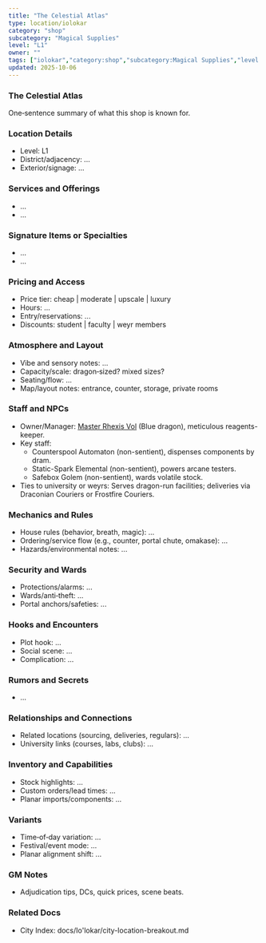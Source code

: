 ```yaml
---
title: "The Celestial Atlas"
type: location/iolokar
category: "shop"
subcategory: "Magical Supplies"
level: "L1"
owner: ""
tags: ["iolokar","category:shop","subcategory:Magical Supplies","level:L1"]
updated: 2025-10-06
---
```

### The Celestial Atlas

One‑sentence summary of what this shop is known for.

### Location Details

- Level: L1
- District/adjacency: ...
- Exterior/signage: ...

### Services and Offerings

- ...
- ...

### Signature Items or Specialties

- ...
- ...

### Pricing and Access

- Price tier: cheap | moderate | upscale | luxury
- Hours: ...
- Entry/reservations: ...
- Discounts: student | faculty | weyr members

### Atmosphere and Layout

- Vibe and sensory notes: ...
- Capacity/scale: dragon‑sized? mixed sizes?
- Seating/flow: ...
- Map/layout notes: entrance, counter, storage, private rooms

### Staff and NPCs

- Owner/Manager: [Master Rhexis Vol](../People/master-rhexis-vol.md) (Blue dragon), meticulous reagents-keeper.
- Key staff:
  - Counterspool Automaton (non-sentient), dispenses components by dram.
  - Static-Spark Elemental (non-sentient), powers arcane testers.
  - Safebox Golem (non-sentient), wards volatile stock.
- Ties to university or weyrs: Serves dragon-run facilities; deliveries via Draconian Couriers or Frostfire Couriers.

### Mechanics and Rules

- House rules (behavior, breath, magic): ...
- Ordering/service flow (e.g., counter, portal chute, omakase): ...
- Hazards/environmental notes: ...

### Security and Wards

- Protections/alarms: ...
- Wards/anti‑theft: ...
- Portal anchors/safeties: ...

### Hooks and Encounters

- Plot hook: ...
- Social scene: ...
- Complication: ...

### Rumors and Secrets

- ...

### Relationships and Connections

- Related locations (sourcing, deliveries, regulars): ...
- University links (courses, labs, clubs): ...

### Inventory and Capabilities

- Stock highlights: ...
- Custom orders/lead times: ...
- Planar imports/components: ...

### Variants

- Time‑of‑day variation: ...
- Festival/event mode: ...
- Planar alignment shift: ...

### GM Notes

- Adjudication tips, DCs, quick prices, scene beats.

### Related Docs

- City Index: docs/Io'lokar/city-location-breakout.md
